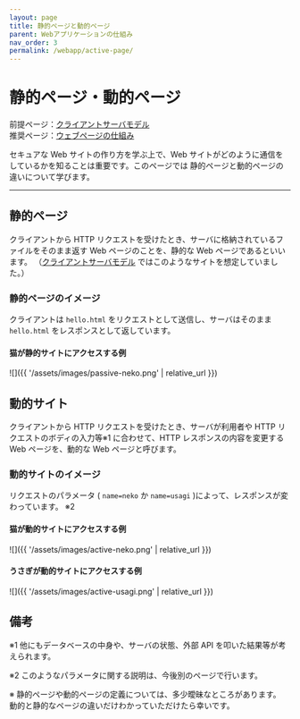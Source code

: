 ```yaml
---
layout: page
title: 静的ページと動的ページ
parent: Webアプリケーションの仕組み
nav_order: 3
permalink: /webapp/active-page/
---
```


# 静的ページ・動的ページ

前提ページ：[クライアントサーバモデル](../client-server-model/)  
推奨ページ：[ウェブページの仕組み](../webpage/)

セキュアな Web サイトの作り方を学ぶ上で、Web サイトがどのように通信をしているかを知ることは重要です。このページでは 静的ページと動的ページの違いについて学びます。

---

## 静的ページ

クライアントから HTTP リクエストを受けたとき、サーバに格納されているファイルをそのまま返す Web ページのことを、静的な Web ページであるといいます。
（[クライアントサーバモデル](../client-server-model/) ではこのようなサイトを想定していました。）

### 静的ページのイメージ

クライアントは `hello.html` をリクエストとして送信し、サーバはそのまま `hello.html` をレスポンスとして返しています。

#### 猫が静的サイトにアクセスする例

![]({{ '/assets/images/passive-neko.png' | relative_url }})

## 動的サイト

クライアントから HTTP リクエストを受けたとき、サーバが利用者や HTTP リクエストのボディの入力等※1 に合わせて、HTTP レスポンスの内容を変更する Web ページを、動的な Web ページと呼びます。

### 動的サイトのイメージ

リクエストのパラメータ ( `name=neko` か `name=usagi` )によって、レスポンスが変わっています。 ※2

#### 猫が動的サイトにアクセスする例

![]({{ '/assets/images/active-neko.png' | relative_url }})

#### うさぎが動的サイトにアクセスする例

![]({{ '/assets/images/active-usagi.png' | relative_url }})

## 備考

※1 他にもデータベースの中身や、サーバの状態、外部 API を叩いた結果等が考えられます。

※2 このようなパラメータに関する説明は、今後別のページで行います。

※ 静的ページや動的ページの定義については、多少曖昧なところがあります。  
動的と静的なページの違いだけわかっていただけたら幸いです。

